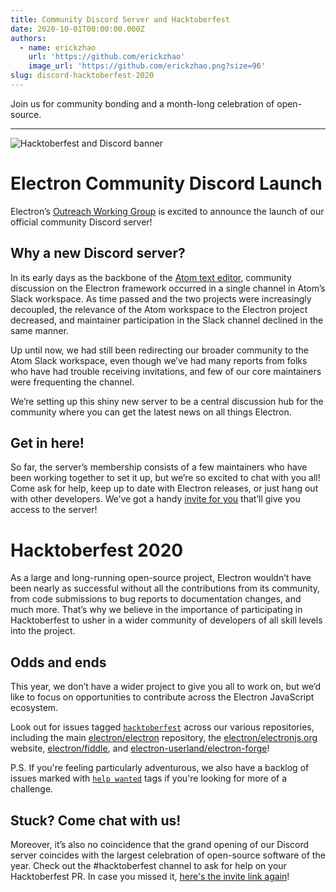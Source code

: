 ```yaml
---
title: Community Discord Server and Hacktoberfest
date: 2020-10-01T00:00:00.000Z
authors:
  - name: erickzhao
    url: 'https://github.com/erickzhao'
    image_url: 'https://github.com/erickzhao.png?size=96'
slug: discord-hacktoberfest-2020
---
```


Join us for community bonding and a month-long celebration of open-source.

---

![Hacktoberfest and Discord banner](https://user-images.githubusercontent.com/16010076/94834005-add7b380-03c4-11eb-8dfc-af5e3972fa53.png)

# Electron Community Discord Launch

Electron’s [Outreach Working Group](https://github.com/electron/governance/tree/master/wg-outreach) is excited to
announce the launch of our official community Discord server!

## Why a new Discord server?

In its early days as the backbone of the [Atom text editor](https://atom.io/), community discussion on the Electron
framework occurred in a single channel in Atom’s Slack workspace. As time passed and the two projects were increasingly
decoupled, the relevance of the Atom workspace to the Electron project decreased, and maintainer participation in the
Slack channel declined in the same manner.

Up until now, we had still been redirecting our broader community to the Atom Slack workspace, even though we’ve
had many reports from folks who have had trouble receiving invitations, and few of our core maintainers were
frequenting the channel.

We’re setting up this shiny new server to be a central discussion hub for the community where you can get the latest
news on all things Electron.

## Get in here!

So far, the server’s membership consists of a few maintainers who have been working together to set it up, but we’re
so excited to chat with you all! Come ask for help, keep up to date with Electron releases, or just hang out with other
developers. We’ve got a handy [invite for you](https://discord.gg/H6uTh7m) that’ll give you access to the server!

# Hacktoberfest 2020

As a large and long-running open-source project, Electron wouldn’t have been nearly as successful without all the
contributions from its community, from code submissions to bug reports to documentation changes, and much more.
That’s why we believe in the importance of participating in Hacktoberfest to usher in a wider community of developers
of all skill levels into the project.

## Odds and ends

This year, we don’t have a wider project to give you all to work on, but we’d like to focus on opportunities to contribute
across the Electron JavaScript ecosystem.

Look out for issues tagged [`hacktoberfest`](https://github.com/search?q=is%3Aissue+is%3Aopen+label%3Ahacktoberfest+org%3Aelectron+org%3Aelectron-userland)
across our various repositories, including the main
[electron/electron](https://github.com/electron/electron/issues?q=is%3Aopen+is%3Aissue+label%3A%22hacktoberfest%22+) repository,
the [electron/electronjs.org](https://github.com/electron/electronjs.org/issues?q=is%3Aopen+is%3Aissue+label%3A%22hacktoberfest%22+) website,
[electron/fiddle](https://github.com/electron/fiddle/issues?q=is%3Aopen+is%3Aissue+label%3A%22hacktoberfest%22+),
and [electron-userland/electron-forge](https://github.com/electron-userland/electron-forge/issues?q=is%3Aopen+is%3Aissue+label%3A%22hacktoberfest%22+)!

P.S. If you're feeling particularly adventurous, we also have a backlog of issues marked with
[`help wanted`](https://github.com/search?q=is%3Aissue+is%3Aopen+label%3A%22help+wanted%22+org%3Aelectron+org%3Aelectron-userland)
tags if you're looking for more of a challenge.

## Stuck? Come chat with us!

Moreover, it’s also no coincidence that the grand opening of our Discord server coincides with the largest celebration of
open-source software of the year. Check out the #hacktoberfest channel to ask for help on your Hacktoberfest PR. In case
you missed it, [here's the invite link again](https://discord.gg/H6uTh7m)!
